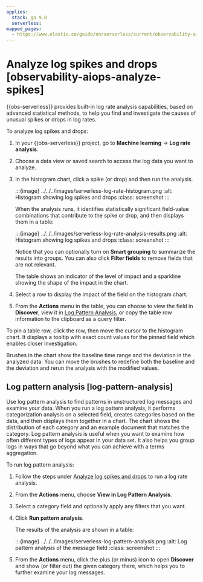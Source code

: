 ```yaml
---
applies:
  stack: ga 9.0
  serverless:
mapped_pages:
  - https://www.elastic.co/guide/en/serverless/current/observability-aiops-analyze-spikes.html
---
```


# Analyze log spikes and drops [observability-aiops-analyze-spikes]

{{obs-serverless}} provides built-in log rate analysis capabilities, based on advanced statistical methods, to help you find and investigate the causes of unusual spikes or drops in log rates.

To analyze log spikes and drops:

1. In your {{obs-serverless}} project, go to **Machine learning** → **Log rate analysis**.
2. Choose a data view or saved search to access the log data you want to analyze.
3. In the histogram chart, click a spike (or drop) and then run the analysis.

    :::{image} ../../../images/serverless-log-rate-histogram.png
    :alt: Histogram showing log spikes and drops
    :class: screenshot
    :::

    When the analysis runs, it identifies statistically significant field-value combinations that contribute to the spike or drop, and then displays them in a table:

    :::{image} ../../../images/serverless-log-rate-analysis-results.png
    :alt: Histogram showing log spikes and drops
    :class: screenshot
    :::

    Notice that you can optionally turn on **Smart grouping** to summarize the results into groups. You can also click **Filter fields** to remove fields that are not relevant.

    The table shows an indicator of the level of impact and a sparkline showing the shape of the impact in the chart.

4. Select a row to display the impact of the field on the histogram chart.
5. From the **Actions** menu in the table, you can choose to view the field in **Discover**, view it in [Log Pattern Analysis](#log-pattern-analysis), or copy the table row information to the clipboard as a query filter.

To pin a table row, click the row, then move the cursor to the histogram chart. It displays a tooltip with exact count values for the pinned field which enables closer investigation.

Brushes in the chart show the baseline time range and the deviation in the analyzed data. You can move the brushes to redefine both the baseline and the deviation and rerun the analysis with the modified values.


## Log pattern analysis [log-pattern-analysis]

Use log pattern analysis to find patterns in unstructured log messages and examine your data. When you run a log pattern analysis, it performs categorization analysis on a selected field, creates categories based on the data, and then displays them together in a chart. The chart shows the distribution of each category and an example document that matches the category. Log pattern analysis is useful when you want to examine how often different types of logs appear in your data set. It also helps you group logs in ways that go beyond what you can achieve with a terms aggregation.

To run log pattern analysis:

1. Follow the steps under [Analyze log spikes and drops]() to run a log rate analysis.
2. From the **Actions** menu, choose **View in Log Pattern Analysis**.
3. Select a category field and optionally apply any filters that you want.
4. Click **Run pattern analysis**.

    The results of the analysis are shown in a table:

    :::{image} ../../../images/serverless-log-pattern-analysis.png
    :alt: Log pattern analysis of the message field
    :class: screenshot
    :::

5. From the **Actions** menu, click the plus (or minus) icon to open **Discover** and show (or filter out) the given category there, which helps you to further examine your log messages.
